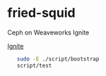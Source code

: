 # fried-squid
Ceph on Weaveworks Ignite

[Ignite](https://github.com/weaveworks/ignite)

```bash
   sudo -E ./script/bootstrap
   script/test
```
